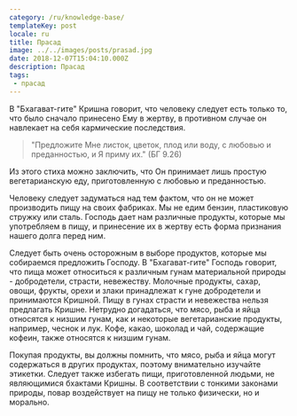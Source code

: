 ```yaml
---
category: /ru/knowledge-base/
templateKey: post
locale: ru
title: Прасад
image: ../../images/posts/prasad.jpg
date: 2018-12-07T15:04:10.000Z
description: Прасад
tags:
 - прасад
---
```


В "Бхагават-гите" Кришна говорит, что человеку следует есть только то, что было сначало принесено Ему в жертву, в противном случае он навлекает на себя кармические последствия.

 > "Предложите Мне листок, цветок, плод или воду, с любовью и преданностью, и Я приму их." (БГ 9.26)

Из этого стиха можно заключить, что Он принимает лишь простую вегетарианскую еду, приготовленную с любовью и преданностью.

Человеку следует задуматься над тем фактом, что он не может производить пищу на своих фабриках. Мы не едим бензин, пластиковую стружку или сталь. Господь дает нам различные продукты, которые мы употребляем в пищу, и принесение их в жертву есть форма признания нашего долга перед ним.

Следует быть очень осторожным в выборе продуктов, которые мы собираемся предложить Господу. В "Бхагават-гите" Господь говорит, что пища может относиться к различным гунам материальной природы - добродетели, страсти, невежеству. Молочные продукты, сахар, овощи, фрукты, орехи и злаки принадлежат к гуне добродетели и принимаются Кришной. Пищу в гунах страсти и невежества нельзя предлагать Кришне. Нетрудно догадаться, что мясо, рыба и яйца относятся к низшим гунам, как и некоторые вегетарианские продукты, например, чеснок и лук. Кофе, какао, шоколад и чай, содержащие кофеин, также относятся к низшим гунам.

Покупая продукты, вы должны помнить, что мясо, рыба и яйца могут содержаться в других продуктах, поэтому внимательно изучайте этикетки. Следует также избегать пищи, приготовленной людьми, не являющимися бхактами Кришны. В соответствии с тонкими законами природы, повар воздействует на пищу не только физически, но и морально.

